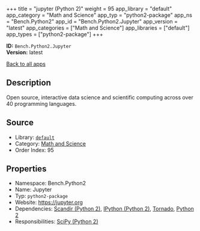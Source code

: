 ﻿+++
title = "jupyter (Python 2)"
weight = 95
app_library = "default"
app_category = "Math and Science"
app_typ = "python2-package"
app_ns = "Bench.Python2"
app_id = "Bench.Python2.Jupyter"
app_version = "latest"
app_categories = ["Math and Science"]
app_libraries = ["default"]
app_types = ["python2-package"]
+++

**ID:** `Bench.Python2.Jupyter`  
**Version:** latest  
<!--more-->

[Back to all apps](/apps/)

## Description
Open source, interactive data science and scientific computing
across over 40 programming languages.

## Source

* Library: [`default`](/app_libraries/default)
* Category: [Math and Science](/app_categories/math-and-science)
* Order Index: 95

## Properties

* Namespace: Bench.Python2
* Name: Jupyter
* Typ: `python2-package`
* Website: <https://jupyter.org>
* Dependencies: [Scandir (Python 2)](/apps/Bench.Python2.Scandir), [IPython (Python 2)](/apps/Bench.Python2.IPython), [Tornado](/apps/Bench.Python.Tornado), [Python 2](/apps/Bench.Python2)
* Responsibilities: [SciPy (Python 2)](/apps/Bench.Python2.SciPy)

